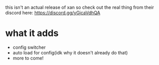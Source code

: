 this isn't an actual release of xan so check out the real thing from their discord here: https://discord.gg/yGjcaVdhQA

# what it adds
- config switcher
- auto load for config(idk why it doesn't already do that)
- more to come!
